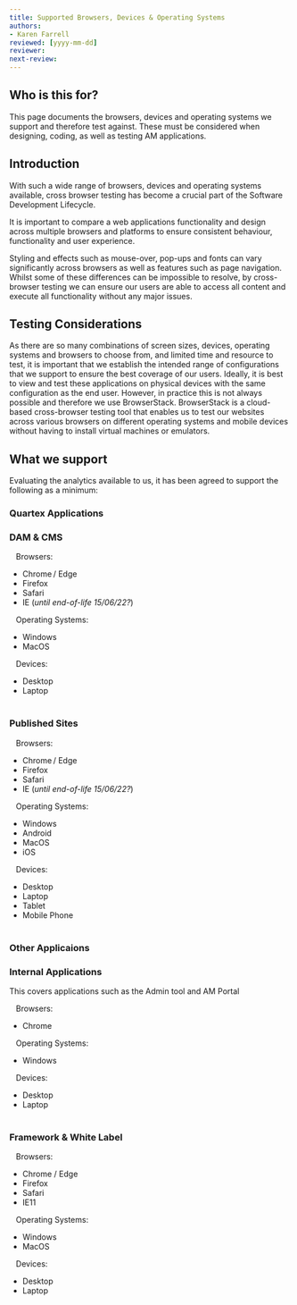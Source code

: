 ```yaml
---
title: Supported Browsers, Devices & Operating Systems
authors: 
- Karen Farrell
reviewed: [yyyy-mm-dd]
reviewer:
next-review:
---
```



## **Who is this for?**
This page documents the browsers, devices and operating systems we support and therefore test against.  These must be considered when designing, coding, as well as testing AM applications.

## **Introduction**
With such a wide range of browsers, devices and operating systems available, cross browser testing has become a crucial part of the Software Development Lifecycle.

It is important to compare a web applications functionality and design across multiple browsers and platforms to ensure consistent behaviour, functionality and user experience.

Styling and effects such as mouse-over, pop-ups and fonts can vary significantly across browsers as well as features such as page navigation.  Whilst some of these differences can be impossible to resolve, by cross-browser testing we can ensure our users are able to access all content and execute all functionality without any major issues.
## **Testing Considerations**

As there are so many combinations of screen sizes, devices, operating systems and browsers to choose from, and limited time and resource to test, it is important that we establish the intended range of configurations that we support to ensure the best coverage of our users.
Ideally, it is best to view and test these applications on physical devices with the same configuration as the end user.  However, in practice this is not always possible and therefore we use BrowserStack.  BrowserStack is a cloud-based cross-browser testing tool that enables us to test our websites across various browsers on different operating systems and mobile devices without having to install virtual machines or emulators.

## **What we support**
Evaluating the analytics available to us, it has been agreed to support the following as a minimum:

### **Quartex Applications**
### DAM & CMS

&nbsp;&nbsp; Browsers:
* Chrome / Edge 
* Firefox  
* Safari  
* IE (*until end-of-life 15/06/22?*) 
 
&nbsp;&nbsp; Operating Systems: 
* Windows
* MacOS 
 
&nbsp;&nbsp; Devices: 
* Desktop 
* Laptop 
<br/><br/>
### Published Sites
&nbsp;&nbsp; Browsers: 
* Chrome / Edge 
* Firefox  
* Safari  
* IE (*until end-of-life 15/06/22?*) 
 
&nbsp;&nbsp; Operating Systems: 
* Windows
* Android
* MacOS
* iOS
 
&nbsp;&nbsp; Devices: 
* Desktop 
* Laptop 
* Tablet 
* Mobile Phone 
<br/><br/>
### **Other Applicaions**
### Internal Applications

This covers applications such as the Admin tool and AM Portal

&nbsp;&nbsp; Browsers:
* Chrome

&nbsp;&nbsp; Operating Systems:
* Windows

&nbsp;&nbsp; Devices:
* Desktop
* Laptop
<br/><br/>
### Framework & White Label
&nbsp;&nbsp; Browsers:
* Chrome / Edge
* Firefox
* Safari
* IE11

&nbsp;&nbsp; Operating Systems:
* Windows
* MacOS

&nbsp;&nbsp; Devices:
* Desktop
* Laptop
